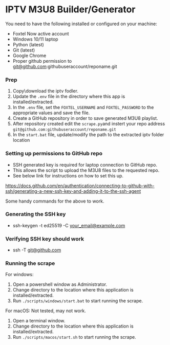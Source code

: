 # IPTV M3U8 Builder/Generator

You need to have the following installed or configured on your machine:

- Foxtel Now active account
- Windows 10/11 laptop
- Python (latest)
- Git (latest)
- Google Chrome
- Proper github permission to git@github.com:githubuseraccount/reponame.git

### Prep

1. Copy\download the iptv fodler.
2. Update the `.env` file in the directory where this app is installed/extracted.
3. In the `.env` file, set the `FOXTEL_USERNAME` and `FOXTEL_PASSWORD` to the
   appropriate values and save the file.
4. Create a GitHub repository in order to save generated M3U8 playlist.
5. After repository created edit the `scrape.py`and instert your repo address `git@github.com:githubuseraccount/reponame.git`
6. In the `start.bat` file, update/modify the path to the extracted iptv folder location

### Setting up permissions to GitHub repo
- SSH generated key is required for laptop connection to GitHub repo. 
- This allows the script to upload the M3U8 files to the requested repo. 
- See below link for instructions on how to set this up.

https://docs.github.com/en/authentication/connecting-to-github-with-ssh/generating-a-new-ssh-key-and-adding-it-to-the-ssh-agent

Some handy commands for the above to work.

### Generating the SSH key
- ssh-keygen -t ed25519 -C your_email@example.com

### Verifying SSH key should work
- ssh -T git@github.com

### Running the scrape

For windows:

1. Open a powershell window as Administrator.
2. Change directory to the location where this application is installed/extracted.
3. Run `./scripts/windows/start.bat` to start running the scrape.

For macOS: Not tested, may not work.

1. Open a terminal window.
2. Change directory to the location where this application is installed/extracted.
3. Run `./scripts/macos/start.sh` to start running the scrape.

